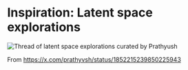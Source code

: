 # Inspiration: Latent space explorations

![Thread of latent space explorations curated by Prathyush](https://grant-uploader.s3.amazonaws.com/2024-11-01-11-05-37-2000.jpg)

From https://x.com/prathyvsh/status/1852215239850225943